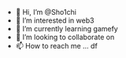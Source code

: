  - 👋 Hi, I’m @Sho1chi 
- 👀 I’m interested in web3  
- 🌱 I’m currently learning gamefy
- 💞️ I’m looking to collaborate on  
- 📫 How to reach me ...   df

<!---
Sho1chi/Sho1chi is a ✨ special ✨ repository because its `README.md` (this file) appears on your GitHub profile.
You can click the Preview link to take a look at your changes.
--->
 
